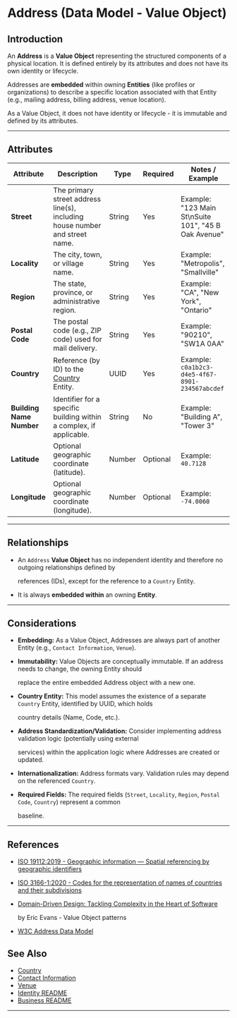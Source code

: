 # **Address** (Data Model - Value Object)

## **Introduction**

An **Address** is a **Value Object** representing the structured components of a physical location. It is defined
entirely by its attributes and does not have its own identity or lifecycle.

Addresses are **embedded** within owning **Entities** (like profiles or organizations) to describe a specific location associated with that
Entity (e.g., mailing address, billing address, venue location).

As a Value Object, it does not have identity or lifecycle - it is immutable and defined by its attributes.

---

## **Attributes**

| Attribute                | Description                                                                                 | Type   | Required | Notes / Example                                      |
| ------------------------ | ------------------------------------------------------------------------------------------- | ------ | -------- | ---------------------------------------------------- |
| **Street**               | The primary street address line(s), including house number and street name.                 | String | Yes      | Example: "123 Main St\nSuite 101", "45 B Oak Avenue" |
| **Locality**             | The city, town, or village name.                                                            | String | Yes      | Example: "Metropolis", "Smallville"                  |
| **Region**               | The state, province, or administrative region.                                              | String | Yes      | Example: "CA", "New York", "Ontario"                 |
| **Postal Code**          | The postal code (e.g., ZIP code) used for mail delivery.                                    | String | Yes      | Example: "90210", "SW1A 0AA"                         |
| **Country**              | Reference (by ID) to the [Country](../../identity/attributes/country.md) Entity. | UUID   | Yes      | Example: `c0a1b2c3-d4e5-4f67-8901-234567abcdef`      |
| **Building Name Number** | Identifier for a specific building within a complex, if applicable.                         | String | No       | Example: "Building A", "Tower 3"                     |
| **Latitude**             | Optional geographic coordinate (latitude).                                                  | Number | Optional | Example: `40.7128`                                   |
| **Longitude**            | Optional geographic coordinate (longitude).                                                 | Number | Optional | Example: `-74.0060`                                  |

---

## **Relationships**

- An `Address` **Value Object** has no independent identity and therefore no outgoing relationships defined by

  references (IDs), except for the reference to a `Country` Entity.

- It is always **embedded within** an owning **Entity**.

---

## **Considerations**

- **Embedding:** As a Value Object, Addresses are always part of another Entity (e.g., `Contact Information`, `Venue`).
- **Immutability:** Value Objects are conceptually immutable. If an address needs to change, the owning Entity should

  replace the entire embedded Address object with a new one.

- **Country Entity:** This model assumes the existence of a separate `Country` Entity, identified by UUID, which holds

  country details (Name, Code, etc.).

- **Address Standardization/Validation:** Consider implementing address validation logic (potentially using external

  services) within the application logic where Addresses are created or updated.

- **Internationalization:** Address formats vary. Validation rules may depend on the referenced `Country`.
- **Required Fields:** The required fields (`Street`, `Locality`, `Region`, `Postal Code`, `Country`) represent a common

  baseline.

---

## References

- [ISO 19112:2019 - Geographic information — Spatial referencing by geographic identifiers](https://www.iso.org/standard/74039.html)
- [ISO 3166-1:2020 - Codes for the representation of names of countries and their subdivisions](https://www.iso.org/standard/72482.html)
- [Domain-Driven Design: Tackling Complexity in the Heart of Software](https://www.amazon.com/Domain-Driven-Design-Tackling-Complexity-Software/dp/0321125215)

  by Eric Evans - Value Object patterns

- [W3C Address Data Model](https://www.w3.org/TR/vcard-rdf/#d4e1199)

## See Also

- [Country](../../identity/attributes/country.md)
- [Contact Information](../../identity/contact_information.md)
- [Venue](../../venue/venue.md)
- [Identity README](../../identity/README.md)
- [Business README](../../README.md)

---
